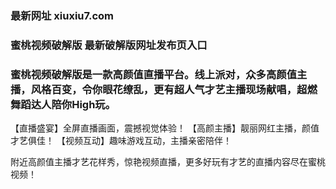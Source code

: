 ### 最新网址 xiuxiu7.com
### 蜜桃视频破解版 最新破解版网址发布页入口
### 蜜桃视频破解版是一款高颜值直播平台。线上派对，众多高颜值主播，风格百变，令你眼花缭乱，更有超人气才艺主播现场献唱，超燃舞蹈达人陪你High玩。

【直播盛宴】全屏直播画面，震撼视觉体验！
【高颜主播】靓丽网红主播，颜值才艺俱佳！
【视频互动】趣味游戏互动，主播亲密陪伴！

附近高颜值主播才艺花样秀，惊艳视频直播，更多好玩有才艺的直播内容尽在蜜桃视频！
